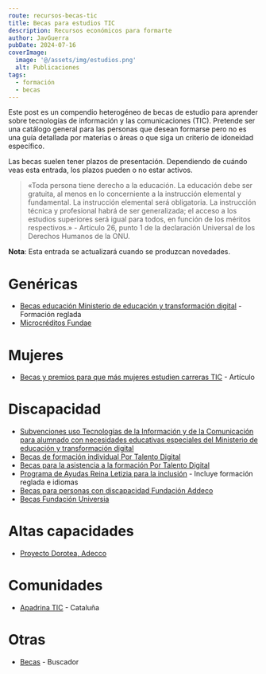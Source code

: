 ```yaml
---
route: recursos-becas-tic
title: Becas para estudios TIC
description: Recursos económicos para formarte
author: JavGuerra
pubDate: 2024-07-16
coverImage:
  image: '@/assets/img/estudios.png'
  alt: Publicaciones
tags: 
  - formación
  - becas
---
```


Este post es un compendio heterogéneo de becas de estudio para aprender sobre tecnologías de información y las comunicaciones (TIC). Pretende ser una catálogo general para las personas que desean formarse pero no es una guía detallada por materias o áreas o que siga un criterio de idoneidad específico.

Las becas suelen tener plazos de presentación. Dependiendo de cuándo veas esta entrada, los plazos pueden o no estar activos.

> «Toda persona tiene derecho a la educación. La educación debe ser gratuita, al menos en lo concerniente a la instrucción elemental y fundamental. La instrucción elemental será obligatoria. La instrucción técnica y profesional habrá de ser generalizada; el acceso a los estudios superiores será igual para todos, en función de los méritos respectivos.» - Artículo 26, punto 1 de la declaración Universal de los Derechos Humanos de la ONU.

<span class="note">**Nota**: Esta entrada se actualizará cuando se produzcan novedades.</span>

# Genéricas

* [Becas educación Ministerio de educación y transformación digital](https://www.becaseducacion.gob.es/) - Formación reglada
* [Microcréditos Fundae](https://www.fundae.es/convocatorias/plazo-de-solicitud-abierto/microcreditos)

# Mujeres

* [Becas y premios para que más mujeres estudien carreras TIC](https://www.educaweb.com/noticia/2022/04/28/premios-becas-haya-mas-mujeres-tic-20905/#Becas%20de%20centros%20formativos) - Artículo

# Discapacidad

* [Subvenciones uso Tecnologías de la Información y de la Comunicación para alumnado con necesidades educativas especiales del Ministerio de educación y transformación digital](https://www.educacionfpydeportes.gob.es/servicios-al-ciudadano/catalogo/organizaciones-fundaciones-empresas/ayudas-subvenciones/tic-alumnado-necesidades-educativas-especiales.html)
* [Becas de formación individual Por Talento Digital](https://portalentodigital.fundaciononce.es/convocatoria-de-becas-de-formacion-individual-por-talento-digital)
* [Becas para la asistencia a la formación Por Talento Digital](https://portalentodigital.fundaciononce.es/becas-para-la-asistencia-la-formacion)
* [Programa de Ayudas Reina Letizia para la inclusión](https://www.rpdiscapacidad.gob.es/ayudas/programa-reina-letizia.htm) - Incluye formación reglada e idiomas
* [Becas para personas con discapacidad Fundación Addeco](https://fundacionadecco.org/becas-y-ayudas/personas-discapacidad/)
* [Becas Fundación Universia](https://app.santanderopenacademy.com/es/program/becas-fundacion-universia-2024-2025-personas-con-discapacidad)

# Altas capacidades

* [Proyecto Dorotea, Adecco](https://fundacionadecco.org/becas-y-ayudas/altas-capacidades/)

# Comunidades

* [Apadrina TIC](https://agaur.gencat.cat/es/beques-i-ajuts/convocatories-per-temes/ApadrinaTic) - Cataluña

# Otras

* [Becas](https://www.becas.com/) - Buscador
